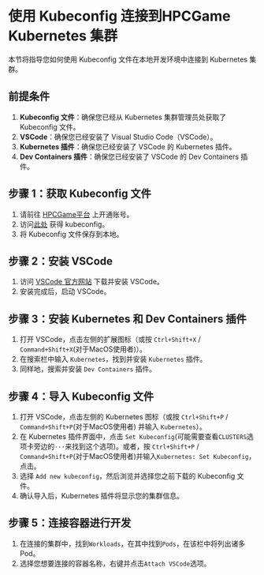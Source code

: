 # 使用 Kubeconfig 连接到HPCGame Kubernetes 集群

本节将指导您如何使用 Kubeconfig 文件在本地开发环境中连接到 Kubernetes 集群。

## 前提条件

1. **Kubeconfig 文件**：确保您已经从 Kubernetes 集群管理员处获取了 Kubeconfig 文件。
2. **VSCode**：确保您已经安装了 Visual Studio Code（VSCode）。
3. **Kubernetes 插件**：确保您已经安装了 VSCode 的 Kubernetes 插件。
4. **Dev Containers 插件**：确保您已经安装了 VSCode 的 Dev Containers 插件。

## 步骤 1：获取 Kubeconfig 文件

1. 请前往 [HPCGame平台](https://hpcgame.pku.edu.cn/) 上开通账号。
2. 访问[此处](hpcgame.pku.edu.cn/kube/_/ui/) 获得 kubeconfig。
3. 将 Kubeconfig 文件保存到本地。

## 步骤 2：安装 VSCode

1. 访问 [VSCode 官方网站](https://code.visualstudio.com/) 下载并安装 VSCode。
2. 安装完成后，启动 VSCode。

## 步骤 3：安装 Kubernetes 和 Dev Containers 插件

1. 打开 VSCode，点击左侧的扩展图标（或按 `Ctrl+Shift+X` / `Command+Shift+X`(对于MacOS使用者)）。
2. 在搜索栏中输入 `Kubernetes`，找到并安装 `Kubernetes` 插件。
3. 同样地，搜索并安装 `Dev Containers` 插件。

## 步骤 4：导入 Kubeconfig 文件

1. 打开 VSCode，点击左侧的 Kubernetes 图标（或按 `Ctrl+Shift+P` / `Command+Shift+P`(对于MacOS使用者) 并输入 `Kubernetes`）。
2. 在 Kubernetes 插件界面中，点击 `Set Kubeconfig`(可能需要查看`CLUSTERS`选项卡旁边的`···`来找到这个选项)。或者，按 `Ctrl+Shift+P` / `Command+Shift+P`(对于MacOS使用者)并输入`Kubernetes: Set Kubeconfig`，点击。
3. 选择 `Add new kubeconfig`，然后浏览并选择您之前下载的 Kubeconfig 文件。
4. 确认导入后，Kubernetes 插件将显示您的集群信息。

## 步骤 5：连接容器进行开发

1. 在连接的集群中，找到`Workloads`，在其中找到`Pods`，在该栏中将列出诸多Pod。
2. 选择您想要连接的容器名称，右键并点击`Attach VSCode`选项。
